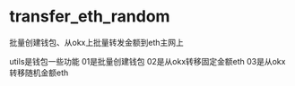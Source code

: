 # transfer_eth_random
批量创建钱包、从okx上批量转发金额到eth主网上

utils是钱包一些功能
01是批量创建钱包
02是从okx转移固定金额eth
03是从okx转移随机金额eth
